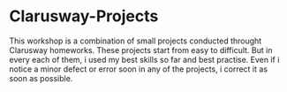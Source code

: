 # Clarusway-Projects
This workshop is a combination of small projects conducted throught Clarusway homeworks. These projects start from easy to difficult. But in every each of them, i used my best skills so far and best practise. Even if i notice a minor defect or error soon in any of the projects, i correct it as soon as possible.
